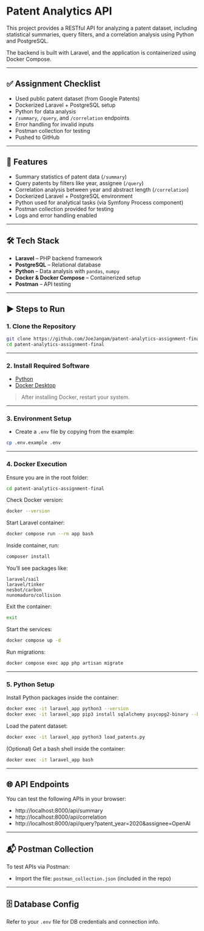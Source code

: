 # Patent Analytics API

This project provides a RESTful API for analyzing a patent dataset, including statistical summaries, query filters, and a correlation analysis using Python and PostgreSQL.

The backend is built with Laravel, and the application is containerized using Docker Compose.

---

## ✅ Assignment Checklist

- Used public patent dataset (from Google Patents)  
- Dockerized Laravel + PostgreSQL setup  
- Python for data analysis  
- `/summary`, `/query`, and `/correlation` endpoints  
- Error handling for invalid inputs  
- Postman collection for testing  
- Pushed to GitHub  

---

## 🚀 Features

- Summary statistics of patent data (`/summary`)  
- Query patents by filters like year, assignee (`/query`)  
- Correlation analysis between year and abstract length (`/correlation`)  
- Dockerized Laravel + PostgreSQL environment  
- Python used for analytical tasks (via Symfony Process component)  
- Postman collection provided for testing  
- Logs and error handling enabled  

---

## 🛠️ Tech Stack

- **Laravel** – PHP backend framework  
- **PostgreSQL** – Relational database  
- **Python** – Data analysis with `pandas`, `numpy`  
- **Docker & Docker Compose** – Containerized setup  
- **Postman** – API testing  

---

## ▶️ Steps to Run

### 1. Clone the Repository

```bash
git clone https://github.com/JoeJangam/patent-analytics-assignment-final.git
cd patent-analytics-assignment-final
```

---

### 2. Install Required Software

- [Python](https://www.python.org/downloads/)
- [Docker Desktop](https://www.docker.com/products/docker-desktop/)

> After installing Docker, restart your system.

---

### 3. Environment Setup

- Create a `.env` file by copying from the example:

```bash
cp .env.example .env
```

---

### 4. Docker Execution

Ensure you are in the root folder:

```bash
cd patent-analytics-assignment-final
```

Check Docker version:

```bash
docker --version
```

Start Laravel container:

```bash
docker compose run --rm app bash
```

Inside container, run:

```bash
composer install
```

You’ll see packages like:

```
laravel/sail
laravel/tinker
nesbot/carbon
nunomaduro/collision
```

Exit the container:

```bash
exit
```

Start the services:

```bash
docker compose up -d
```

Run migrations:

```bash
docker compose exec app php artisan migrate
```

---

### 5. Python Setup

Install Python packages inside the container:

```bash
docker exec -it laravel_app python3 --version
docker exec -it laravel_app pip3 install sqlalchemy psycopg2-binary --break-system-packages
```

Load the patent dataset:

```bash
docker exec -it laravel_app python3 load_patents.py
```

(Optional) Get a bash shell inside the container:

```bash
docker exec -it laravel_app bash
```

---

## 🌐 API Endpoints

You can test the following APIs in your browser:

- http://localhost:8000/api/summary  
- http://localhost:8000/api/correlation  
- http://localhost:8000/api/query?patent_year=2020&assignee=OpenAI

---

## 📬 Postman Collection

To test APIs via Postman:

- Import the file: `postman_collection.json` (included in the repo)

---

## 🗄️ Database Config

Refer to your `.env` file for DB credentials and connection info.

